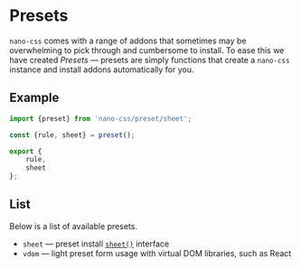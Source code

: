 # Presets

`nano-css` comes with a range of addons that sometimes may be overwhelming to pick through and
cumbersome to install. To ease this we have created *Presets* &mdash; presets are simply functions
that create a `nano-css` instance and install addons automatically for you.


## Example

```js
import {preset} from 'nano-css/preset/sheet';

const {rule, sheet} = preset();

export {
    rule,
    sheet
};
```


## List

Below is a list of available presets.

- `sheet` &mdash; preset install [`sheet()`](./sheet.md) interface
- `vdom` &mdash; light preset form usage with virtual DOM libraries, such as React
